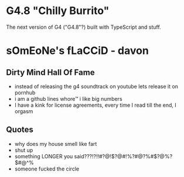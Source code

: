 # G4.8 "Chilly Burrito"

The next version of G4 ("G4.8"?) built with TypeScript and stuff.

# sOmEoNe's fLaCCiD - davon

## Dirty Mind Hall Of Fame

* instead of releasing the g4 soundtrack on youtube lets release it on pornhub
* i am a github lines whore™ i like big numbers
* I have a kink for license agreements, every time I read till the end, I orgasm

## Quotes

* why does my house smell like fart
* shut up
* something LONGER you said???!?!!#?@!$?@#!%?#@?%#$?@%?$#@^%
* someone fucked the circle